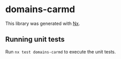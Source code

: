 # domains-carmd

This library was generated with [Nx](https://nx.dev).

## Running unit tests

Run `nx test domains-carmd` to execute the unit tests.
